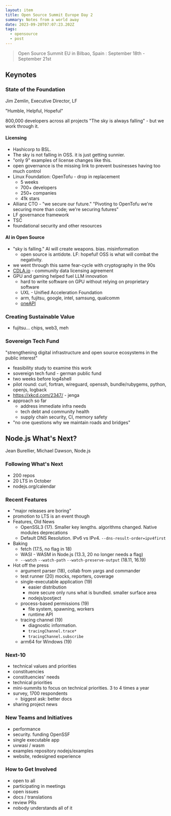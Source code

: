 ```yaml
---
layout: item
title: Open Source Summit Europe Day 2
summary: Notes from a world away
date: 2023-09-20T07:07:23.202Z
tags:
  - opensource
  - post
---
```

> Open Source Summit EU in Bilbao, Spain : September 18th - September 21st

## Keynotes

### State of the Foundation

Jim Zemlin, Executive Director, LF

"Humble, Helpful, Hopeful"

800,000 developers across all projects
"The sky is always falling" - but we work through it.

#### Licensing

- Hashicorp to BSL.
- The sky is not falling in OSS. it is just getting sunnier.
- "only 9" examples of license changes like this.
- open governance is the missing link to prevent businesses having too much control
- Linux Foundation: OpenTofu - drop in replacement
  - 5 weeks
  - 700+ developers
  - 250+ companies
  - 41k stars
- Allianz CTO - "we secure our future." "Pivoting to OpenTofu we're securing more than code; we're securing futures"
- LF governance framework
- TSC
- foundational security and other resources

#### AI in Open Source

- "sky is falling." AI will create weapons. bias. misinformation
  - open source is antidote. LF: hopeful! OSS is what will combat the negativity.
- we went through this same fear-cycle with cryptography in the 90s
- [CDLA.io](https://cdla.dev/) - community data licensing agreement
- GPU and gaming helped fuel LLM innovation
  - hard to write software on GPU without relying on proprietary software
  - UXL - Unified Acceleration Foundation
  - arm, fujitsu, google, intel, samsung, qualcomm
  - [oneAPI](https://www.oneapi.io/) 

### Creating Sustainable Value

- fujitsu... chips, web3, meh

### Sovereign Tech Fund

"strengthening digital infrastructure and open source ecosystems in the public interest"

- feasibility study to examine this work
- sovereign tech fund - german public fund
- two weeks before log4shell
- pilot round: curl, fortran, wireguard, openssh, bundle/rubygems, python, openjs, logback
- https://xkcd.com/2347/ - jenga
- approach so far
  - address immediate infra needs
  - tech debt and community health
  - supply chain security, CI, memory safety
- "no one questions why we maintain roads and bridges"


## Node.js What's Next?

Jean Burellier, Michael Dawson, Node.js

### Following What's Next

- 200 repos
- 20 LTS in October
- nodejs.org/calendar

### Recent Features

- "major releases are boring"
- promotion to LTS is an event though
- Features, Old News
  - OpenSSL3 (17). Smaller key lengths. algorithms changed. Native modules deprecations
  - Default DNS Resolution. IPv6 vs IPv4. `--dns-result-order=ipv4first` 
- Baking
  - fetch (17.5, no flag in 18)
  - WASI - WASM in Node.js (13.3, 20 no longer needs a flag)
  - `--watch` `--watch-path` `--watch-preserve-output` (18.11, 16.19)
- Hot off the press
  - argument parser (18), collab from yargs and commander
  - test runner (20) mocks, reporters, coverage
  - single-executable application (19)
    - easier distribution
    - more secure only runs what is bundled. smaller surface area
    - nodejs/postject
  - process-based permissions (19)
    - file system, spawning, workers
    - runtime API
  - tracing channel (19)
    - diagnostic information.
    - `tracingChannel.trace*`
    - `tracingChannel.subscribe`
  - arm64 for Windows (19)

### Next-10

- technical values and priorities
- constituencies
- constituencies' needs
- technical priorities
- mini-summits to focus on technical priorities. 3 to 4 times a year
- survey, 1700 respondents
  - biggest ask: better docs
- sharing project news

### New Teams and Initiatives

- performance
- security. funding OpenSSF
- single executable app
- uvwasi / wasm
- examples repository nodejs/examples
- website, redesigned experience

### How to Get Involved

- open to all
- participating in meetings
- open issues
- docs / translations
- review PRs
- nobody understands all of it